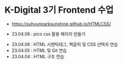 # K-Digital 3기 Frontend 수업

+ https://suhyunparksunshine.github.io/HTMLCSS/
* 23.04.06 : pico css 활용 페이지 만들기
+ 23.04.06 : HTML 시맨틱태그, 책갈피 및 CSS 선택자 연습
+ 23.04.05 : HTML 및 Git 연습
+ 23.04.04 : HTML 구조 연습